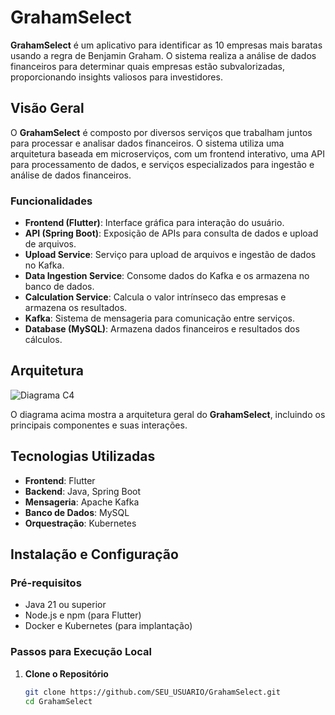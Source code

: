# GrahamSelect

**GrahamSelect** é um aplicativo para identificar as 10 empresas mais baratas usando a regra de Benjamin Graham. O sistema realiza a análise de dados financeiros para determinar quais empresas estão subvalorizadas, proporcionando insights valiosos para investidores.

## Visão Geral

O **GrahamSelect** é composto por diversos serviços que trabalham juntos para processar e analisar dados financeiros. O sistema utiliza uma arquitetura baseada em microserviços, com um frontend interativo, uma API para processamento de dados, e serviços especializados para ingestão e análise de dados financeiros.

### Funcionalidades

- **Frontend (Flutter)**: Interface gráfica para interação do usuário.
- **API (Spring Boot)**: Exposição de APIs para consulta de dados e upload de arquivos.
- **Upload Service**: Serviço para upload de arquivos e ingestão de dados no Kafka.
- **Data Ingestion Service**: Consome dados do Kafka e os armazena no banco de dados.
- **Calculation Service**: Calcula o valor intrínseco das empresas e armazena os resultados.
- **Kafka**: Sistema de mensageria para comunicação entre serviços.
- **Database (MySQL)**: Armazena dados financeiros e resultados dos cálculos.

## Arquitetura

![Diagrama C4](caminho/para/seu/diagrama.png)

O diagrama acima mostra a arquitetura geral do **GrahamSelect**, incluindo os principais componentes e suas interações.

## Tecnologias Utilizadas

- **Frontend**: Flutter
- **Backend**: Java, Spring Boot
- **Mensageria**: Apache Kafka
- **Banco de Dados**: MySQL
- **Orquestração**: Kubernetes

## Instalação e Configuração

### Pré-requisitos

- Java 21 ou superior
- Node.js e npm (para Flutter)
- Docker e Kubernetes (para implantação)

### Passos para Execução Local

1. **Clone o Repositório**

   ```bash
   git clone https://github.com/SEU_USUARIO/GrahamSelect.git
   cd GrahamSelect
